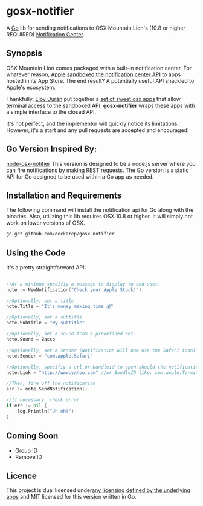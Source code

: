 gosx-notifier
===========================
A [Go](http://golang.org) lib for sending notifications to OSX Mountain Lion's (10.8 or higher REQUIRED)
[Notification Center](http://www.macworld.com/article/1165411/mountain_lion_hands_on_with_notification_center.html).

Synopsis
--------
OSX Mountain Lion comes packaged with a built-in notification center. For whatever reason, [Apple sandboxed the
notification center API](http://forums.macrumors.com/showthread.php?t=1403807) to apps hosted in its App Store. The end
result? A potentially useful API shackled to Apple's ecosystem.

Thankfully, [Eloy Durán](https://github.com/alloy) put together a
[set of sweet osx apps](https://github.com/alloy/terminal-notifier) that allow terminal access to the sandboxed API.
**gosx-notifier** wraps these apps with a simple interface to the closed API.

It's not perfect, and the implementor will quickly notice its limitations. However, it's a start and any pull requests are accepted and encouraged!

Go Version Inspired By:
--------------------
[node-osx-notifier](https://github.com/azoff/node-osx-notifier) This version is designed to be a node.js server where you can fire notifications by making REST requests.  The Go version is a static API for Go designed to be used within a Go app as needed.


Installation and Requirements
-----------------------------
The following command will install the notification api for Go along with the binaries.  Also, utilizing this lib requires OSX 10.8 or higher. It will simply not work on lower versions of OSX.

```sh
go get github.com/deckarep/gosx-notifier
```

Using the Code
------------------
It's a pretty straightforward API:

```Go
	
//At a minimum specifiy a message to display to end-user.
note := NewNotification("Check your Apple Stock!")

//Optionally, set a title
note.Title = "It's money making time 💰"

//Optionally, set a subtitle
note.Subtitle = "My subtitle" 

//Optionally, set a sound from a predefined set.
note.Sound = Basso

//Optionally, set a sender (Notification will now use the Safari icon)
note.Sender = "com.apple.Safari"

//Optionally, specifiy a url or bundleid to open should the notification be clicked.
note.Link = "http://www.yahoo.com" //or BundleID like: com.apple.Terminal

//Then, fire off the notification
err := note.SendNotification()

//If necessary, check error
if err != nil {
	log.Println("Uh oh!")
}
```

Coming Soon
-----------
* Group ID
* Remove ID


Licence
-------
This project is dual licensed under[any licensing defined by the underlying apps](https://github.com/alloy/terminal-notifier) and MIT licensed for this version written in Go.